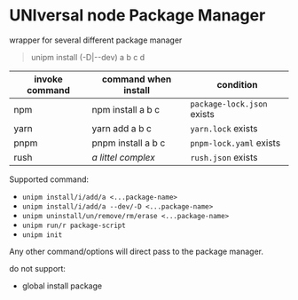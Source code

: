 # UNIversal node Package Manager

wrapper for several different package manager

> unipm install (-D|--dev) a b c d

| invoke command | command when install | condition                  |
| -------------- | -------------------- | -------------------------- |
| npm            | npm install a b c    | `package-lock.json` exists |
| yarn           | yarn add a b c       | `yarn.lock` exists         |
| pnpm           | pnpm install a b c   | `pnpm-lock.yaml` exists    |
| rush           | _a littel complex_   | `rush.json` exists         |

Supported command:

-   `unipm install/i/add/a <...package-name>`
-   `unipm install/i/add/a --dev/-D <...package-name>`
-   `unipm uninstall/un/remove/rm/erase <...package-name>`
-   `unipm run/r package-script`
-   `unipm init`

Any other command/options will direct pass to the package manager.

do not support:

-   global install package
